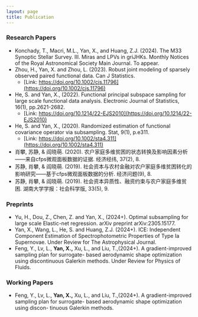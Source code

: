 ```yaml
---
layout: page
title: Publication
---
```


### Research Papers
* Konchady, T., Macri, M.L., Yan, X., and Huang, Z.J. (2024). The M33 Synoptic Stellar Survey. III. Miras and LPVs in griJHKs. Monthly Notices of the Royal Astronomical Society Main Journal. To appear.
* Zhou, H., Yan, X. and Zhou, L. (2023). Robust joint modeling of sparsely observed paired functional data. Can J Statistics.
  * [Link: https://doi.org/10.1002/cjs.11796](https://doi.org/10.1002/cjs.11796)
* He, S. and Yan, X., (2022). Functional principal subspace sampling for large scale functional data analysis. Electronic Journal of Statistics, 16(1), pp.2621-2682.
  * [Link: https://doi.org/10.1214/22-EJS2010](https://doi.org/10.1214/22-EJS2010)
* He, S. and Yan, X., (2020). Randomized estimation of functional covariance operator via subsampling. Stat, 9(1), p.e311.
  * [Link: https://doi.org/10.1002/sta4.311](https://doi.org/10.1002/sta4.311)
* 肖攀, 苏静, & 阎晓萌. (2020). 农户家庭多维贫困的状态转换及影响因素分析——来自cfps微观面板数据的证据. 经济经纬, 37(2), 8.
* 苏静, 肖攀, & 阎晓萌. (2019). 社会资本与农村金融对农户家庭多维贫困转化的影响研究——基于cfps微观面板数据的分析. 经济问题(9), 8.
* 苏静, 肖攀, & 阎晓萌. (2019). 社会资本异质性、融资约束与农户家庭多维贫困. 湖南大学学报：社会科学版, 33(5), 9.

### Preprints
* Yu, H., Dou, Z., Chen, Z. and Yan, X., (2024+). Optimal subsampling for large scale Elastic-net regression. arXiv preprint arXiv:2305.15177.
* Yan, X., Wang, L., He, S. and Huang, Z.J. (2024+). ICE: Independent Component Estimation of Spectrophotometric Properties of Type Ia Supernovae. Under Review for The Astrophysical Journal.
* Feng, Y., Lv, L., **Yan, X.,** Xu, L., and Liu, T.,(2024+). A gradient-improved sampling plan for surrogate- based aerodynamic shape optimization using discontinuous Galerkin methods. Under Review for Physics of Fluids.

### Working Papers
* Feng, Y., Lv, L., **Yan, X.,** Xu, L., and Liu, T.,(2024+). A gradient-improved sampling plan for surrogate- based aerodynamic shape optimization using discon- tinuous Galerkin methods. 
